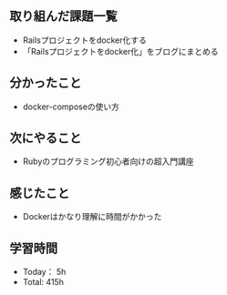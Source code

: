 ## 取り組んだ課題一覧
- Railsプロジェクトをdocker化する
- 「Railsプロジェクトをdocker化」をブログにまとめる
## 分かったこと
- docker-composeの使い方
## 次にやること
- Rubyのプログラミング初心者向けの超入門講座
## 感じたこと
- Dockerはかなり理解に時間がかかった
## 学習時間
- Today： 5h
- Total: 415h
